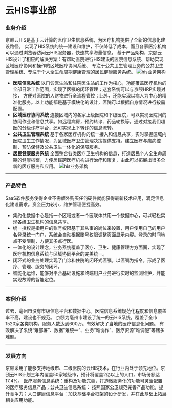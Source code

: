 云HIS事业部
===
### 业务介绍
京颐云HIS是基于云计算的医疗卫生信息系统，为医疗机构提供了全新的信息化建设路径。
实现了HIS系统的统一建设和维护，不仅降低了成本，而且各家医疗机构可以通过浏览器访问云HIS服务器，快速共享海量信息。
 基于产品架构，京颐云HIS设计了相应的解决方案：有帮助医院进行HIS建设的医院信息系统、帮助实现区域医疗协同和操作的区域医疗协同系统、
专注于公共卫生管理业务的公共卫生管理系统、专注于个人全生命周期健康管理的居民健康服务系统。
![his业务架构](/img/his1.png)
* **医院信息系统** 以门诊医生站和住院医生站的工作为核心，功能覆盖医疗机构的全部日常工作范围，实现了医嘱的闭环管理；这套系统可以与京颐HRP实现对接，
方便对医院的人财物进行全流程管控；此外，还能实现以病人为中心的精准化服务。以上功能都是基于模块化的设计，医院可以根据自身情况进行按需配置。
* **区域医疗协同系统**
连接区域内的各家上级医院和下级医院，可以实现医院间的协同作业和信息共享。如远程病房，预约转诊、药品轮换等。通过对接我们趣医的分级诊疗平台，还可实现上下转诊的信息流转。
* **公共卫生管理系统**
基于各家医疗机构的统一接入和信息共享，实时掌握区域内医院卫生工作情况，为区域医疗卫生管理决策提供支持。建立医疗与疾病控制、预防保健及公共卫生一体化的保障服务。
* **居民健康服务系统**
全面整合各类医疗卫生机构的信息，打造居民个人全生命周期的健康档案，方便居民跨医疗机构进行治疗和康复，由此可以拓展出很多全新的医疗服务和应用。
![his业务架构](/img/his2.png)

***
### 产品特色
SaaS软件服务使得企业不需额外购买任何硬件就能获得最新技术应用，满足信息化建设需求。资金压力较小，维护管理便捷高效。
* 集约化数据中心是指一个区域或者一个医联体共用一个数据中心，可以轻松实现各级卫生机构的信息共享。
* 统一授权是指用户的账号权限基于其从事的岗位来设置，用户使用自己的用户名登录统一门户，系统会自动根据账号权限调整页面显示内容。登录的时间地点不受限制，方便其多点行医。
* 一体化的设计理念，业务系统覆盖了医疗、卫生、健康管理方方面面，实现了医疗机构信息系统与区域协同平台的完美统一。
* 闭环式的业务处理实现了门诊和住院的闭环式医嘱。以医嘱为指令，形成了医疗、管理、服务的闭环。
* 智能化运维，能够对平台基础设施和终端用户业务进行实时的监测维护，并能实现故障的智能定位。

***
### 案例介绍
过去，亳州市没有市级信息平台和数据中心。医院信息系统规范化程度和信息覆盖率不高，建设也不规范。
京颐为亳州市建设了统一的云HIS系统，覆盖了全市1520家各类机构，服务人数达到600万。有效解决了当地的医疗信息化问题。
有效解决了系统“难部署”、数据“难统一”、业务“难协作”、医疗资源“难调配”等诸多难题。

***
### 发展方向
京颐采用了能够支持地级市、二级医院的云HIS技术，在行业内处于领先地位。京颐云HIS计划三年内覆盖50家地级市，预计将覆盖2亿以上的人口，市场份额达17.4%。
 医疗服务信息系统：重构及功能完善，打造微服务化的功能可灵活配置的医疗服务信息产品；公共卫生信息系统：
按照国家公卫规范完善产品功能，提升竞争力；人口健康信息平台：加快基础平台框架的设计研发，并在此基础上拓展相关应用功能。